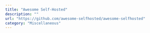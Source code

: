 ```yaml
---
title: "Awesome Self-Hosted"
description: ""
url: "https://github.com/awesome-selfhosted/awesome-selfhosted"
category: "Miscellaneous"
---
```

